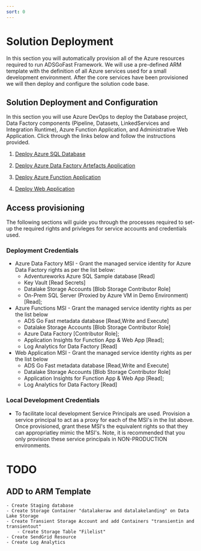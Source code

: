 ```yaml
---
sort: 0
---
```


# Solution Deployment

In this section you will automatically provision all of the Azure resources required to run ADSGoFast Framework. We will use a pre-defined ARM template with the definition of all Azure services used for a small development environment. After the core services have been provisioned we will then deploy and configure the solution code base.  


## Solution Deployment and Configuration
In this section you will use Azure DevOps to deploy the Database project, Data Factory components (Pipeline, Datasets, LinkedServices and Integration Runtime), Azure Function Application, and Administrative Web Application. Click through the links below and follow the instructions provided.


1. [Deploy Azure SQL Database](./overview-deployment-azuresql.md)

1. [Deploy Azure Data Factory Artefacts Application](./overview-deployment-adf.md)

1. [Deploy Azure Function Application](./overview-deployment-funcapp.md)

1. [Deploy Web Application](./overview-deployment-webapp.md)


## Access provisioning
The following sections will guide you through the processes required to set-up the required rights and privleges for service accounts and credentials used.

### Deployment Credentials

- Azure Data Factory MSI - Grant the managed service identity for Azure Data Factory rights as per the list below: 
    - Adventureworks Azure SQL Sample database [Read]
    - Key Vault [Read Secrets]
    - Datalake Storage Accounts [Blob Storage Contributor Role]
    - On-Prem SQL Server (Proxied by Azure VM in Demo Environment) [Read];
- Azure Functions MSI - Grant the managed service identity  rights as per the list below
    - ADS Go Fast metadata database [Read,Write and Execute]
    - Datalake Storage Accounts [Blob Storage Contributor Role]
    - Azure Data Factory [Contributor Role];
    - Application Insights for Function App & Web App [Read];
    - Log Analytics for Data Factory [Read]
- Web Application MSI - Grant the managed service identity  rights as per the list below
    - ADS Go Fast metadata database [Read,Write and Execute]
    - Datalake Storage Accounts [Blob Storage Contributor Role]
    - Application Insights for Function App & Web App [Read];
    - Log Analytics for Data Factory [Read]

### Local Development Credentials

- To facilitate local development Service Principals are used. Provision a service principal to act as a proxy for each of the MSI's in the list above. Once provisioned, grant these MSI's the equivalent rights so that they can appropriatley mimic the MSI's. Note, it is recommended that you only provision these service principals in NON-PRODUCTION environments. 

# TODO
## ADD to ARM Template
    - Create Staging database
    - Create Storage Container "datalakeraw and datalakelanding" on Data Lake Storage
    - Create Transient Storage Account and add Containers "transientin and transientout"
        - Create Storage Table "Filelist"
    - Create SendGrid Resource
    - Create Log Analytics





